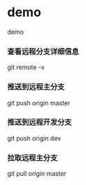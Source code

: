 # demo
demo

### 查看远程分支详细信息
git remote -v

### 推送到远程主分支
git push origin master

### 推送到远程开发分支
git push origin dev

### 拉取远程主分支
git pull origin master


